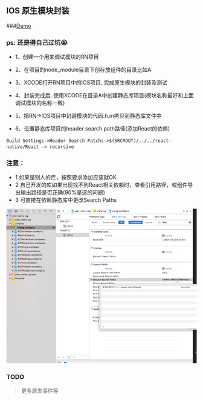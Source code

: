 ## IOS 原生模块封装


###[Demo](https://github.com/naivehhr/aran_native_log)

### ps: 还是得自己过坑😭

- 1、创建一个用来调试模块的RN项目

- 2、在项目的node_module目录下创存放组件的目录比如A

- 3、XCODE打开RN项目中的IOS项目, 完成原生模块的封装及测试

- 4、封装完成后, 使用XCODE在目录A中创建静态库项目(模块名称最好和上面调试模块的名称一致)

- 5、把RN->IOS项目中封装模块的代码.h.m拷贝到静态库文件中

- 6、设置静态库项目的header search path路径(添加React的依赖)

```
Build Settings->Header Search Patchs->$(SRCROOT)/../../react-native/React -> recursive

```

### 注意：
- 1 如果是别人的库，按照要求添加应该就OK
- 2 自己开发的库如果出现找不到React相关依赖时，查看引用路径，或组件导出输出路径是否正确(90%是这的问题)
- 3 可直接在依赖静态库中更改Search Paths


![Alt text](img/setting_header_search_paths.png)

### TODO

> 更多原生事件等